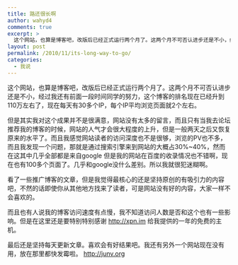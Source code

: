 ```yaml
---
title: 路还很长啊
author: wahyd4
comments: true
excerpt: >
  这个网站，也算是博客吧，改版后已经正式运行两个月了。这两个月不可否认进步还是不小，经过我还有前面一段时间同学的努力，这个博客的排名现在已经升到110万左右了，
layout: post
permalink: /2010/11/its-long-way-to-go/
categories:
  - 我说
---
```

这个网站，也算是博客吧，改版后已经正式运行两个月了。这两个月不可否认进步还是不小，经过我还有前面一段时间同学的努力，这个博客的排名现在已经升到110万左右了，现在每天有30多个IP，每个IP平均浏览页面就2个左右。

但是其实我对这个成果并不是很满意，网站没有太多的留言，而且只有当我去论坛推荐我的博客的时候，网站的人气才会很大程度的上升，但是一般两天之后又恢复原来的水平了。而且我感觉网站读者的访问深度也不是很够，浏览的PV也不多，而且我发现一个问题，那就是通过搜索引擎来到网站的大概占30%~40%，然而在这其中几乎全部都是来自google 但是我的网站在百度的收录情况也不错啊，现在也有100多个页面了。几乎和google没什么差别。所以我就很犯迷糊啊。

看了一些推广博客的文章，但是我觉得最核心的还是坚持原创的有吸引力的内容吧，不然的话即使你从其他地方找来了读者，可是网站没有好的内容，大家一样不会喜欢的。

而且也有人说我的博客访问速度有点慢，我不知道访问人数是否和这个也有一些影响。但是在这里还是要特别特别感谢 http://xpn.im 给我提供的一年的免费的主机。

最后还是坚持每天更新文章。喜欢会有好结果吧。我还有另外一个网站现在没有用，放在那里都快发霉啦。 http://junv.org
